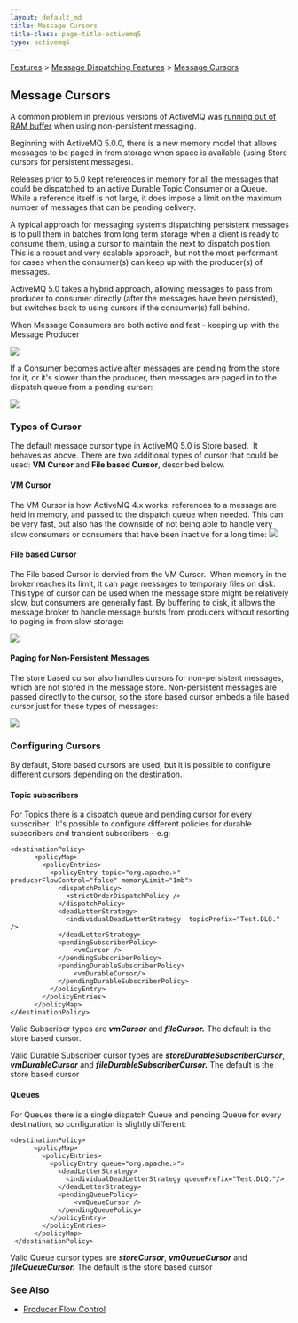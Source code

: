```yaml
---
layout: default_md
title: Message Cursors 
title-class: page-title-activemq5
type: activemq5
---
```


[Features](features) > [Message Dispatching Features](message-dispatching-features) > [Message Cursors](message-cursors)


Message Cursors
---------------

A common problem in previous versions of ActiveMQ was [running out of RAM buffer](my-producer-blocks) when using non-persistent messaging.

Beginning with ActiveMQ 5.0.0, there is a new memory model that allows messages to be paged in from storage when space is available (using Store cursors for persistent messages).

Releases prior to 5.0 kept references in memory for all the messages that could be dispatched to an active Durable Topic Consumer or a Queue. While a reference itself is not large, it does impose a limit on the maximum number of messages that can be pending delivery.

A typical approach for messaging systems dispatching persistent messages is to pull them in batches from long term storage when a client is ready to consume them, using a cursor to maintain the next to dispatch position. This is a robust and very scalable approach, but not the most performant for cases when the consumer(s) can keep up with the producer(s) of messages.

ActiveMQ 5.0 takes a hybrid approach, allowing messages to pass from producer to consumer directly (after the messages have been persisted), but switches back to using cursors if the consumer(s) fall behind.

When Message Consumers are both active and fast - keeping up with the Message Producer

![](assets/img/DispatchFastConsumers.png)  

If a Consumer becomes active after messages are pending from the store for it, or it's slower than the producer, then messages are paged in to the dispatch queue from a pending cursor: 

![](assets/img/DispatchSlowConsumers.png)

### Types of Cursor

The default message cursor type in ActiveMQ 5.0 is Store based.  It behaves as above. There are two additional types of cursor that could be used: **VM Cursor** and **File based Cursor**, described below.

#### VM Cursor

The VM Cursor is how ActiveMQ 4.x works: references to a message are held in memory, and passed to the dispatch queue when needed. This can be very fast, but also has the downside of not being able to handle very slow consumers or consumers that have been inactive for a long time: ![](/images/VMCursor.png)

#### File based Cursor

The File based Cursor is dervied from the VM Cursor.  When memory in the broker reaches its limit, it can page messages to temporary files on disk. This type of cursor can be used when the message store might be relatively slow, but consumers are generally fast. By buffering to disk, it allows the message broker to handle message bursts from producers without resorting to paging in from slow storage: 

![](assets/img/FileCursor.png)

#### Paging for Non-Persistent Messages

The store based cursor also handles cursors for non-persistent messages, which are not stored in the message store. Non-persistent messages are passed directly to the cursor, so the store based cursor embeds a file based cursor just for these types of messages: 

![](assets/img/NonPersistentMsgs.png)

### Configuring Cursors

By default, Store based cursors are used, but it is possible to configure different cursors depending on the destination.

#### Topic subscribers

For Topics there is a dispatch queue and pending cursor for every subscriber.  It's possible to configure different policies for durable subscribers and transient subscribers - e.g:
```
<destinationPolicy>
      <policyMap>
        <policyEntries>
          <policyEntry topic="org.apache.>" producerFlowControl="false" memoryLimit="1mb">
            <dispatchPolicy>
              <strictOrderDispatchPolicy />
            </dispatchPolicy>
            <deadLetterStrategy>
              <individualDeadLetterStrategy  topicPrefix="Test.DLQ." />
            </deadLetterStrategy>
            <pendingSubscriberPolicy>
            	<vmCursor />
            </pendingSubscriberPolicy>
            <pendingDurableSubscriberPolicy>
                <vmDurableCursor/>
            </pendingDurableSubscriberPolicy>
          </policyEntry>
        </policyEntries>
      </policyMap>
</destinationPolicy>
```

Valid Subscriber types are **_vmCursor_** and **_fileCursor._** The default is the store based cursor.  

Valid Durable Subscriber cursor types are **_storeDurableSubscriberCursor_**, **_vmDurableCursor_** and **_fileDurableSubscriberCursor._** The default is the store based cursor

#### Queues

For Queues there is a single dispatch Queue and pending Queue for every destination, so configuration is slightly different:
```
<destinationPolicy>
      <policyMap>
        <policyEntries>
          <policyEntry queue="org.apache.>">
            <deadLetterStrategy>
              <individualDeadLetterStrategy queuePrefix="Test.DLQ."/>
            </deadLetterStrategy>
            <pendingQueuePolicy>
            	<vmQueueCursor />
            </pendingQueuePolicy>
          </policyEntry>
        </policyEntries>
      </policyMap>
 </destinationPolicy>
```
Valid Queue cursor types are **_storeCursor_**, **_vmQueueCursor_** and **_fileQueueCursor._** The default is the store based cursor

### See Also

*   [Producer Flow Control](producer-flow-control)

